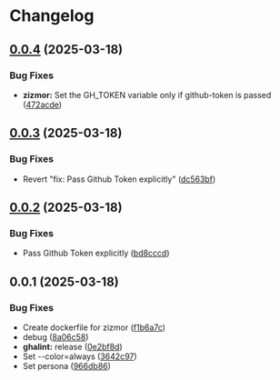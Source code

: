 # Changelog

## [0.0.4](https://github.com/koki-develop/github-actions-lint/compare/zizmor-v0.0.3...zizmor-v0.0.4) (2025-03-18)


### Bug Fixes

* **zizmor:** Set the GH_TOKEN variable only if github-token is passed ([472acde](https://github.com/koki-develop/github-actions-lint/commit/472acde010c065aaf782937e240c512319f77845))

## [0.0.3](https://github.com/koki-develop/github-actions-lint/compare/zizmor-v0.0.2...zizmor-v0.0.3) (2025-03-18)


### Bug Fixes

* Revert "fix: Pass Github Token explicitly" ([dc563bf](https://github.com/koki-develop/github-actions-lint/commit/dc563bf2102bffdd354cca2335c858fd522336a6))

## [0.0.2](https://github.com/koki-develop/github-actions-lint/compare/zizmor-v0.0.1...zizmor-v0.0.2) (2025-03-18)


### Bug Fixes

* Pass Github Token explicitly ([bd8cccd](https://github.com/koki-develop/github-actions-lint/commit/bd8cccd400d3c9b7c303c8ee15d8505a4c87c479))

## 0.0.1 (2025-03-18)


### Bug Fixes

* Create dockerfile for zizmor ([f1b6a7c](https://github.com/koki-develop/github-actions-lint/commit/f1b6a7c75c598c78edaa4d8bfdc658ba759109ec))
* debug ([8a06c58](https://github.com/koki-develop/github-actions-lint/commit/8a06c5884ac0f35356916ef5c0d58ee675183d50))
* **ghalint:** release ([0e2bf8d](https://github.com/koki-develop/github-actions-lint/commit/0e2bf8d0de232693d32987629abb7c163ac334d5))
* Set --color=always ([3642c97](https://github.com/koki-develop/github-actions-lint/commit/3642c97ab94901cfce3b5e914d64c5655a74437d))
* Set persona ([966db86](https://github.com/koki-develop/github-actions-lint/commit/966db86411b61e09d2ed7e92d7362f580516f10e))
